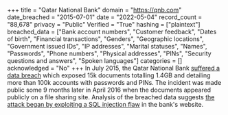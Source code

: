 +++
title = "Qatar National Bank"
domain = "https://qnb.com"
date_breached = "2015-07-01"
date = "2022-05-04"
record_count = "88,678"
privacy = "Public"
Verified = "True"
hashing = ["plaintext"]
breached_data = ["Bank account numbers", "Customer feedback", "Dates of birth", "Financial transactions", "Genders", "Geographic locations", "Government issued IDs", "IP addresses", "Marital statuses", "Names", "Passwords", "Phone numbers", "Physical addresses", "PINs", "Security questions and answers", "Spoken languages"]
categories = []
acknowledged = "No"
+++
In July 2015, the Qatar National Bank <a href="http://www.theregister.co.uk/2016/04/25/breaking_qatar_bank_hack/" target="_blank" rel="noopener">suffered a data breach</a> which exposed 15k documents totalling 1.4GB and detailing more than 100k accounts with passwords and PINs. The incident was made public some 9 months later in April 2016 when the documents appeared publicly on a file sharing site. Analysis of the breached data suggests <a href="http://blog.trendmicro.co.uk/qatar-bank-breach-lifts-the-veil-on-targeted-attack-strategies/#more-520" target="_blank" rel="noopener">the attack began by exploiting a SQL injection flaw</a> in the bank's website.
